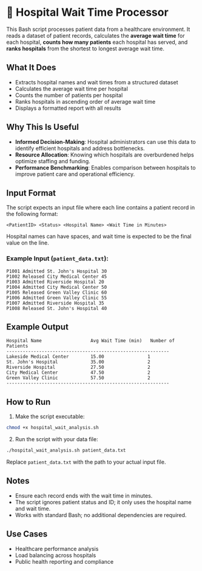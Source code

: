 # 🏥 Hospital Wait Time Processor

This Bash script processes patient data from a healthcare environment. It reads a dataset of patient records, calculates the **average wait time** for each hospital, **counts how many patients** each hospital has served, and **ranks hospitals** from the shortest to longest average wait time.

## What It Does

- Extracts hospital names and wait times from a structured dataset
- Calculates the average wait time per hospital
- Counts the number of patients per hospital
- Ranks hospitals in ascending order of average wait time
- Displays a formatted report with all results

## Why This Is Useful

- **Informed Decision-Making**: Hospital administrators can use this data to identify efficient hospitals and address bottlenecks.
- **Resource Allocation**: Knowing which hospitals are overburdened helps optimize staffing and funding.
- **Performance Benchmarking**: Enables comparison between hospitals to improve patient care and operational efficiency.

## Input Format

The script expects an input file where each line contains a patient record in the following format:

```
<PatientID> <Status> <Hospital Name> <Wait Time in Minutes>
```

Hospital names can have spaces, and wait time is expected to be the final value on the line.

### Example Input (`patient_data.txt`):
```
P1001 Admitted St. John's Hospital 30
P1002 Released City Medical Center 45
P1003 Admitted Riverside Hospital 20
P1004 Admitted City Medical Center 50
P1005 Released Green Valley Clinic 60
P1006 Admitted Green Valley Clinic 55
P1007 Admitted Riverside Hospital 35
P1008 Released St. John's Hospital 40
```

## Example Output

```
Hospital Name                  Avg Wait Time (min)   Number of Patients
------------------------------------------------------------
Lakeside Medical Center        15.00                1
St. John's Hospital            35.00                2
Riverside Hospital             27.50                2
City Medical Center            47.50                2
Green Valley Clinic            57.50                2
------------------------------------------------------------
```

## How to Run

1. Make the script executable:
```bash
chmod +x hospital_wait_analysis.sh
```

2. Run the script with your data file:
```bash
./hospital_wait_analysis.sh patient_data.txt
```
Replace `patient_data.txt` with the path to your actual input file.

## Notes

- Ensure each record ends with the wait time in minutes.
- The script ignores patient status and ID; it only uses the hospital name and wait time.
- Works with standard Bash; no additional dependencies are required.

## Use Cases

- Healthcare performance analysis
- Load balancing across hospitals
- Public health reporting and compliance
